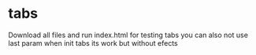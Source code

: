# tabs
Download all files and run index.html for testing tabs
you can also not use last param when init tabs its work but without efects
